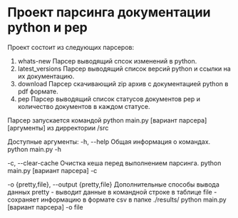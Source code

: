 # Проект парсинга документации python и pep
Проект состоит из следующих парсеров:
1. whats-new
Парсер выводящий спсок изменений в python.
2. latest_versions 
Парсер выводящий список версий python и ссылки на их документацию.
3. download
Парсер скачивающий zip архив с документацией python в pdf формате.
4. pep 
Парсер выводящий список статусов документов pep и количество документов в каждом статусе.

Парсер запускается командой python main.py [вариант парсера] [аргументы] из дирректории /src

Доступные аргументы:
-h, --help Общая информация о командах.
python main.py -h

-c, --clear-cache Очистка кеша перед выполнением парсинга.
python main.py [вариант парсера] -c

-o {pretty,file}, --output {pretty,file}
Дополнительные способы вывода данных
pretty - выводит данные в командной строке в таблице
file - сохраняет информацию в формате csv в папке ./results/
python main.py [вариант парсера] -o file
